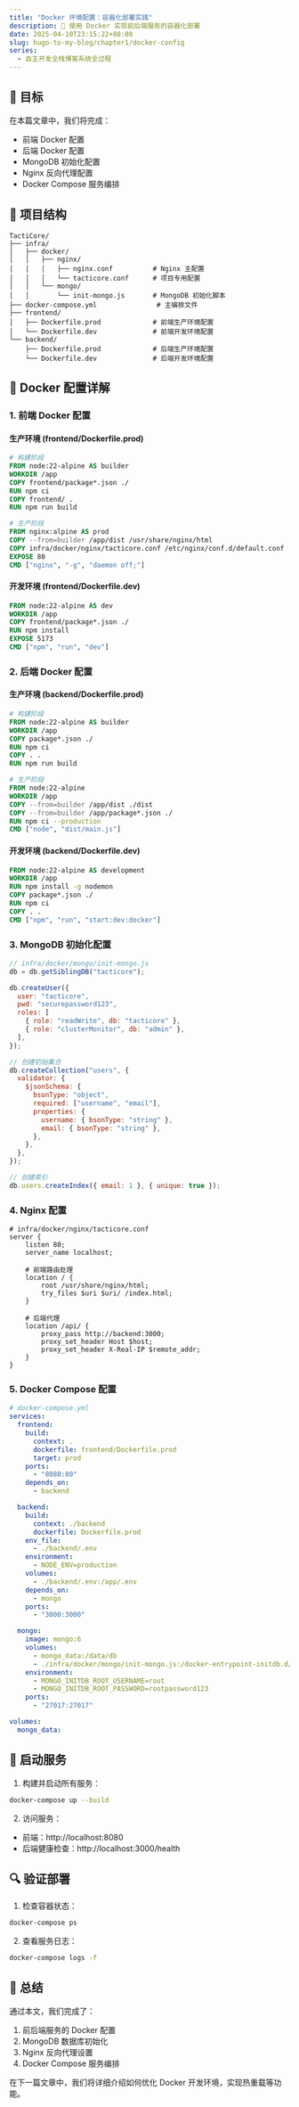 ```yaml
---
title: "Docker 环境配置：容器化部署实践"
description: 🐳 使用 Docker 实现前后端服务的容器化部署
date: 2025-04-10T23:15:22+08:00
slug: hugo-to-my-blog/chapter1/docker-config
series:
  - 自主开发全栈博客系统全过程
---
```


## 🎯 目标

在本篇文章中，我们将完成：

- 前端 Docker 配置
- 后端 Docker 配置
- MongoDB 初始化配置
- Nginx 反向代理配置
- Docker Compose 服务编排

## 📂 项目结构

```text
TactiCore/
├── infra/
│   ├── docker/
│   │   ├── nginx/
│   │   │   ├── nginx.conf          # Nginx 主配置
│   │   │   └── tacticore.conf      # 项目专用配置
│   │   └── mongo/
│   │       └── init-mongo.js       # MongoDB 初始化脚本
├── docker-compose.yml               # 主编排文件
├── frontend/
│   ├── Dockerfile.prod             # 前端生产环境配置
│   └── Dockerfile.dev              # 前端开发环境配置
└── backend/
    ├── Dockerfile.prod             # 后端生产环境配置
    └── Dockerfile.dev              # 后端开发环境配置
```

## 🐳 Docker 配置详解

### 1. 前端 Docker 配置

#### 生产环境 (frontend/Dockerfile.prod)

```dockerfile
# 构建阶段
FROM node:22-alpine AS builder
WORKDIR /app
COPY frontend/package*.json ./
RUN npm ci
COPY frontend/ .
RUN npm run build

# 生产阶段
FROM nginx:alpine AS prod
COPY --from=builder /app/dist /usr/share/nginx/html
COPY infra/docker/nginx/tacticore.conf /etc/nginx/conf.d/default.conf
EXPOSE 80
CMD ["nginx", "-g", "daemon off;"]
```

#### 开发环境 (frontend/Dockerfile.dev)

```dockerfile
FROM node:22-alpine AS dev
WORKDIR /app
COPY frontend/package*.json ./
RUN npm install
EXPOSE 5173
CMD ["npm", "run", "dev"]
```

### 2. 后端 Docker 配置

#### 生产环境 (backend/Dockerfile.prod)

```dockerfile
# 构建阶段
FROM node:22-alpine AS builder
WORKDIR /app
COPY package*.json ./
RUN npm ci
COPY . .
RUN npm run build

# 生产阶段
FROM node:22-alpine
WORKDIR /app
COPY --from=builder /app/dist ./dist
COPY --from=builder /app/package*.json ./
RUN npm ci --production
CMD ["node", "dist/main.js"]
```

#### 开发环境 (backend/Dockerfile.dev)

```dockerfile
FROM node:22-alpine AS development
WORKDIR /app
RUN npm install -g nodemon
COPY package*.json ./
RUN npm ci
COPY . .
CMD ["npm", "run", "start:dev:docker"]
```

### 3. MongoDB 初始化配置

```javascript
// infra/docker/mongo/init-mongo.js
db = db.getSiblingDB("tacticore");

db.createUser({
  user: "tacticore",
  pwd: "securepassword123",
  roles: [
    { role: "readWrite", db: "tacticore" },
    { role: "clusterMonitor", db: "admin" },
  ],
});

// 创建初始集合
db.createCollection("users", {
  validator: {
    $jsonSchema: {
      bsonType: "object",
      required: ["username", "email"],
      properties: {
        username: { bsonType: "string" },
        email: { bsonType: "string" },
      },
    },
  },
});

// 创建索引
db.users.createIndex({ email: 1 }, { unique: true });
```

### 4. Nginx 配置

```nginx
# infra/docker/nginx/tacticore.conf
server {
    listen 80;
    server_name localhost;

    # 前端路由处理
    location / {
        root /usr/share/nginx/html;
        try_files $uri $uri/ /index.html;
    }

    # 后端代理
    location /api/ {
        proxy_pass http://backend:3000;
        proxy_set_header Host $host;
        proxy_set_header X-Real-IP $remote_addr;
    }
}
```

### 5. Docker Compose 配置

```yaml
# docker-compose.yml
services:
  frontend:
    build:
      context: .
      dockerfile: frontend/Dockerfile.prod
      target: prod
    ports:
      - "8080:80"
    depends_on:
      - backend

  backend:
    build:
      context: ./backend
      dockerfile: Dockerfile.prod
    env_file:
      - ./backend/.env
    environment:
      - NODE_ENV=production
    volumes:
      - ./backend/.env:/app/.env
    depends_on:
      - mongo
    ports:
      - "3000:3000"

  mongo:
    image: mongo:6
    volumes:
      - mongo_data:/data/db
      - ./infra/docker/mongo/init-mongo.js:/docker-entrypoint-initdb.d/init-mongo.js:ro
    environment:
      - MONGO_INITDB_ROOT_USERNAME=root
      - MONGO_INITDB_ROOT_PASSWORD=rootpassword123
    ports:
      - "27017:27017"

volumes:
  mongo_data:
```

## 🚀 启动服务

1. 构建并启动所有服务：

```bash
docker-compose up --build
```

2. 访问服务：

- 前端：http://localhost:8080
- 后端健康检查：http://localhost:3000/health

## 🔍 验证部署

1. 检查容器状态：

```bash
docker-compose ps
```

2. 查看服务日志：

```bash
docker-compose logs -f
```

## 📝 总结

通过本文，我们完成了：

1. 前后端服务的 Docker 配置
2. MongoDB 数据库初始化
3. Nginx 反向代理设置
4. Docker Compose 服务编排

在下一篇文章中，我们将详细介绍如何优化 Docker 开发环境，实现热重载等功能。
